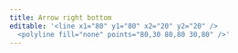 ```yaml
---
title: Arrow right bottom
editable: '<line x1="80" y1="80" x2="20" y2="20" />
  <polyline fill="none" points="80,30 80,80 30,80" />'
---
```

